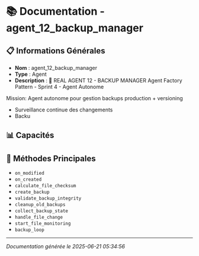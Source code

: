 # 📚 Documentation - agent_12_backup_manager

## 📋 Informations Générales
- **Nom** : agent_12_backup_manager
- **Type** : Agent
- **Description** : 🚀 REAL AGENT 12 - BACKUP MANAGER
Agent Factory Pattern - Sprint 4 - Agent Autonome

Mission: Agent autonome pour gestion backups production + versioning
- Surveillance continue des changements
- Backu

## 📊 Capacités


## 🔧 Méthodes Principales
- `on_modified`
- `on_created`
- `calculate_file_checksum`
- `create_backup`
- `validate_backup_integrity`
- `cleanup_old_backups`
- `collect_backup_state`
- `handle_file_change`
- `start_file_monitoring`
- `backup_loop`

---
*Documentation générée le 2025-06-21 05:34:56*
